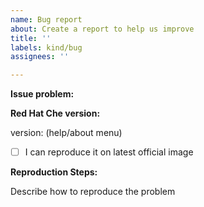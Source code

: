 ```yaml
---
name: Bug report
about: Create a report to help us improve
title: ''
labels: kind/bug
assignees: ''

---
```


**Issue problem:** 
<!--- 
Replace this comment with a description of the problem.

Please help us by providing all of the details listed below. A complete and thoughtful issue request with research on possible root causes and diagnostics goes a very long way in helping us rapidly get your issues resolved. 
--> 

**Red Hat Che version:** 

version: (help/about menu)

 - [ ] I can reproduce it on latest official image

**Reproduction Steps:**

Describe how to reproduce the problem
